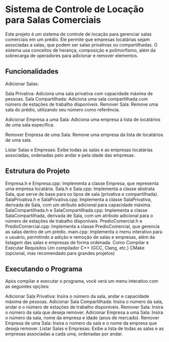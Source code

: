 # Sistema de Controle de Locação para Salas Comerciais

Este projeto é um sistema de controle de locação para gerenciar salas comerciais em um prédio. Ele permite que empresas locatárias sejam associadas a salas, que podem ser salas privativas ou compartilhadas. O sistema usa conceitos de herança, composição e polimorfismo, além da sobrecarga de operadores para adicionar e remover elementos.

## Funcionalidades
Adicionar Salas:

Sala Privativa: Adiciona uma sala privativa com capacidade máxima de pessoas.
Sala Compartilhada: Adiciona uma sala compartilhada com número de estações de trabalho disponíveis.
Remover Sala: Remove uma sala do prédio, utilizando seu número como referência.

Adicionar Empresa a uma Sala: Adiciona uma empresa à lista de locatários de uma sala específica.

Remover Empresa de uma Sala: Remove uma empresa da lista de locatários de uma sala.

Listar Salas e Empresas: Exibe todas as salas e as empresas locatárias associadas, ordenadas pelo andar e pela idade das empresas.

## Estrutura do Projeto
Empresa.h e Empresa.cpp: Implementa a classe Empresa, que representa uma empresa locatária.
Sala.h e Sala.cpp: Implementa a classe abstrata Sala, que serve de base para os tipos de sala (privativa e compartilhada).
SalaPrivativa.h e SalaPrivativa.cpp: Implementa a classe SalaPrivativa, derivada de Sala, com um atributo adicional para capacidade máxima.
SalaCompartilhada.h e SalaCompartilhada.cpp: Implementa a classe SalaCompartilhada, derivada de Sala, com um atributo adicional para o número de estações de trabalho disponíveis.
PredioComercial.h e PredioComercial.cpp: Implementa a classe PredioComercial, que gerencia as salas dentro de um prédio.
main.cpp: Implementa o menu interativo para o usuário, permitindo a adição e remoção de salas e empresas, além da listagem das salas e empresas de forma ordenada.
Como Compilar e Executar
Requisitos
Um compilador C++ (GCC, Clang, etc.)
CMake (opcional, mas recomendado para grandes projetos)


## Executando o Programa
Após compilar e executar o programa, você verá um menu interativo com as seguintes opções:

Adicionar Sala Privativa: Insira o número da sala, andar e capacidade máxima de pessoas.
Adicionar Sala Compartilhada: Insira o número da sala, andar e o número de estações de trabalho disponíveis.
Remover Sala: Insira o número da sala que deseja remover.
Adicionar Empresa a uma Sala: Insira o número da sala, nome da empresa e idade (anos de mercado).
Remover Empresa de uma Sala: Insira o número da sala e o nome da empresa que deseja remover.
Listar Salas e Empresas: Exibe a lista de todas as salas e as empresas associadas a cada uma, ordenadas por andar.